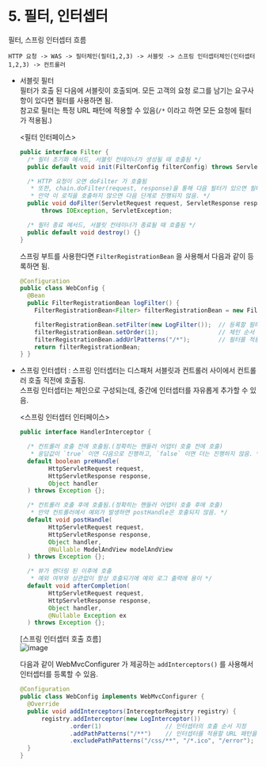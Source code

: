 # 5. 필터, 인터셉터
필터, 스프링 인터셉터 흐름  
```
HTTP 요청 -> WAS -> 필터체인(필터1,2,3) -> 서블릿 -> 스프링 인터셉터체인(인터셉터1,2,3) -> 컨트롤러
```  
  
- 서블릿 필터  
필터가 호출 된 다음에 서블릿이 호출되며. 모든 고객의 요청 로그를 남기는 요구사항이 있다면 필터를 사용하면 됨.  
참고로 필터는 특정 URL 패턴에 적용할 수 있음(`/*` 이라고 하면 모든 요청에 필터가 적용됨.)  
  
  <필터 인터페이스>  
  ``` java
  public interface Filter {
    /* 필터 초기화 메서드, 서블릿 컨테이너가 생성될 때 호출됨 */
    public default void init(FilterConfig filterConfig) throws ServletException {}
  
    /* HTTP 요청이 오면 doFilter 가 호출됨
     * 또한, chain.doFilter(request, response)을 통해 다음 필터가 있으면 필터를 호출하고, 필터가 없으면 서블릿을 호출.
     * 만약 이 로직을 호출하지 않으면 다음 단계로 진행되지 않음. */
    public void doFilter(ServletRequest request, ServletResponse response, FilterChain chain)
        throws IOException, ServletException;
  
    /* 필터 종료 메서드, 서블릿 컨테이너가 종료될 때 호출됨 */
    public default void destroy() {}
  }
  ```  
  
  스프링 부트를 사용한다면 `FilterRegistrationBean` 을 사용해서 다음과 같이 등록하면 됨.  
  ``` java
  @Configuration
  public class WebConfig {
    @Bean
    public FilterRegistrationBean logFilter() {
      FilterRegistrationBean<Filter> filterRegistrationBean = new FilterRegistrationBean<>();
  
      filterRegistrationBean.setFilter(new LogFilter());  // 등록할 필터를 지정
      filterRegistrationBean.setOrder(1);                 // 체인 순서 지정 
      filterRegistrationBean.addUrlPatterns("/*");        // 필터를 적용할 URL 패턴을 지정
      return filterRegistrationBean;
  } }
  ```

- 스프링 인터셉터 : 스프링 인터셉터는 디스패처 서블릿과 컨트롤러 사이에서 컨트롤러 호출 직전에 호출됨.  
  스프링 인터셉터는 체인으로 구성되는데, 중간에 인터셉터를 자유롭게 추가할 수 있음.  
  
  <스프링 인터셉터 인터페이스>
  ``` java
  public interface HandlerInterceptor {
  
    /* 컨트롤러 호출 전에 호출됨.(정확히는 핸들러 어댑터 호출 전에 호출)
     * 응답값이 `true` 이면 다음으로 진행하고, `false` 이면 더는 진행하지 않음. */
    default boolean preHandle(
          HttpServletRequest request,
          HttpServletResponse response,
          Object handler
    ) throws Exception {};

    /* 컨트롤러 호출 후에 호출됨.(정확히는 핸들러 어댑터 호출 후에 호출)
     * 만약 컨트롤러에서 예외가 발생하면 postHandle은 호출되지 않음. */  
    default void postHandle(
          HttpServletRequest request,
          HttpServletResponse response,
          Object handler,
          @Nullable ModelAndView modelAndView
    ) throws Exception {};

    /* 뷰가 렌더링 된 이후에 호출
     * 예외 여부와 상관없이 항상 호출되기에 예외 로그 출력에 용이 */
    default void afterCompletion(
          HttpServletRequest request,
          HttpServletResponse response,
          Object handler,
          @Nullable Exception ex
    ) throws Exception {};
  ```

  [스프링 인터셉터 호출 흐름]  
  ![image](https://github.com/hyeda2020/Springmvc2-form/assets/139141270/39ae1f1f-6419-43fa-a165-0f8edf0b9b6a)
    
  다음과 같이 WebMvcConfigurer 가 제공하는 `addInterceptors()` 를 사용해서 인터셉터를 등록할 수 있음.
  ``` java
  @Configuration
  public class WebConfig implements WebMvcConfigurer {
    @Override
    public void addInterceptors(InterceptorRegistry registry) {
        registry.addInterceptor(new LogInterceptor())
                .order(1)                  // 인터셉터의 호출 순서 지정
                .addPathPatterns("/**")    // 인터셉터를 적용할 URL 패턴을 지정
                .excludePathPatterns("/css/**", "/*.ico", "/error"); // 인터셉터에서 제외할 패턴 지정
    }
  }
  ```
